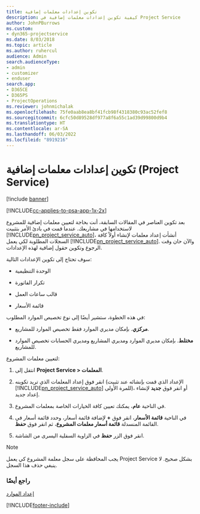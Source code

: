 ```yaml
---
title: تكوين إعدادات معلمات إضافية
description: كيفية تكوين إعدادات معلمات إضافية في Project Service
author: JohnPBurrows
ms.custom:
- dyn365-projectservice
ms.date: 8/03/2018
ms.topic: article
ms.author: ruhercul
audience: Admin
search.audienceType:
- admin
- customizer
- enduser
search.app:
- D365CE
- D365PS
- ProjectOperations
ms.reviewer: johnmichalak
ms.openlocfilehash: 75fe0aab8ea8bf41fcb98f4318380c93ac52fef8
ms.sourcegitcommit: 6cfc50d89528df977a8f6a55c1ad39d99800d9b4
ms.translationtype: HT
ms.contentlocale: ar-SA
ms.lasthandoff: 06/03/2022
ms.locfileid: "8919216"
---
```

# <a name="configure-additional-parameter-settings-project-service"></a>تكوين إعدادات معلمات إضافية (Project Service)

[!include [banner](../includes/psa-now-project-operations.md)]

[!INCLUDE[cc-applies-to-psa-app-1x-2x](../includes/cc-applies-to-psa-app-1x-2x.md)]

بعد تكوين العناصر في المقالات السابقة، أنت بحاجة لتعيين معلمات إضافية للمشروع لاستخدامها في مشاريعك. عندما قمت في بادئ الأمر بتثبيت [!INCLUDE[pn_project_service_auto](../includes/pn-project-service-auto.md)]، أنشأت إعداد معلمات لإنشاء أولاً كافة السجلات المطلوبة لكي يعمل [!INCLUDE[pn_project_service_auto](../includes/pn-project-service-auto.md)]. والآن حان وقت الرجوع وتكوين حقول إضافية لهذه الإعدادات.  
  
 سوف تحتاج إلى تكوين الإعدادات التالية:  
  
-   الوحدة التنظيمية  
  
-   تكرار الفاتورة  
  
-   قالب ساعات العمل  
  
-   قائمة الأسعار  
 
في هذه الخطوة، ستشير أيضًا إلى نوع تخصيص الموارد المطلوب:  
  
- **مركزي**. بإمكان مديري الموارد فقط تخصيص الموارد للمشاريع.  
  
- **مختلط**. بإمكان مديري الموارد ومديري المشاريع ومديري الحسابات تخصيص الموارد للمشاريع.  
  
 
لتعيين معلمات المشروع:  
  
1. انتقل إلى **Project Service > المعلمات‬**.  
  
2. انقر فوق إعداد المعلمات الذي تريد تكوينه (الإعداد الذي قمت بإنشائه عند تثبيت [!INCLUDE[pn_project_service_auto](../includes/pn-project-service-auto.md)] للمرة الأولى)، أو انقر فوق **جديد** لإنشاء إعداد جديد.  
  
3. في الناحية **عام**، يمكنك تعيين كافة الخيارات الخاصة بمعلمات المشروع.  
  
4. في الناحية **قائمة الأسعار**، انقر فوق **+** لإضافة قائمة أسعار، وحدد قائمة أسعار في القائمة المنسدلة **قائمة أسعار معلمات المشروع**، ثم انقر فوق **حفظ**.  
  
5. انقر فوق الزر **حفظ** في الزاوية السفلية اليسرى من الشاشة.  

> [!NOTE]
> يجب المحافظة على سجل معلمة المشروع كي يعمل Project Service بشكل صحيح. لا ينبغي حذف هذا السجل.

### <a name="see-also"></a>راجع أيضًا  
 [إعداد الموارد](../psa/set-up-resources.md)


[!INCLUDE[footer-include](../includes/footer-banner.md)]
